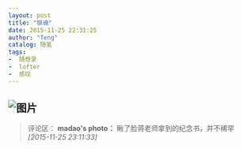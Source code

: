 ```yaml
---
layout: post
title: "银魂"
date: 2015-11-25 22:31:25
author: "Teng"
catalog: 随笔
tags:
-  随想录
-  lofter
-  感叹
---
```

![图片](http://imglf0.nosdn.127.net/img/VVI5WjhGZUxKaDRTbmkwWlV2cUxxQlZpTTViVlh3cTBZc05hNy9IUndob3dDS3BieVV2aEVnPT0.jpg?imageView&thumbnail=164y164&enlarge=1&quality=90&type=jpg)
---
>评论区：
>**madao's photo：** 瞅了脸蒋老师拿到的纪念书，并不稀罕  *[2015-11-25 23:11:33]*
>
